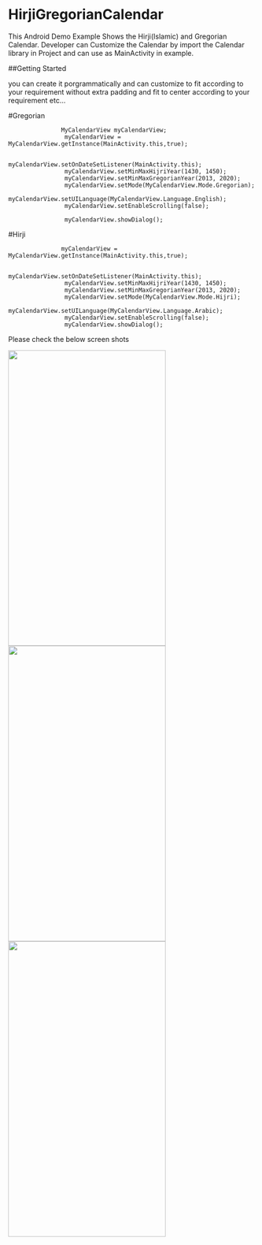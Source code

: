# HirjiGregorianCalendar
This Android Demo Example Shows  the  Hirji(Islamic) and Gregorian Calendar. Developer can Customize the Calendar by import the Calendar library in Project  and can use as MainActivity in example.


##Getting Started

you can  create it porgrammatically and can customize to fit according to your requirement without extra padding and fit to center according to your requirement etc...

#Gregorian
```
               MyCalendarView myCalendarView;
                myCalendarView = MyCalendarView.getInstance(MainActivity.this,true);

                myCalendarView.setOnDateSetListener(MainActivity.this);
                myCalendarView.setMinMaxHijriYear(1430, 1450);
                myCalendarView.setMinMaxGregorianYear(2013, 2020);
                myCalendarView.setMode(MyCalendarView.Mode.Gregorian);
                myCalendarView.setUILanguage(MyCalendarView.Language.English);
                myCalendarView.setEnableScrolling(false);

                myCalendarView.showDialog();
```

#Hirji
```
               myCalendarView = MyCalendarView.getInstance(MainActivity.this,true);

                myCalendarView.setOnDateSetListener(MainActivity.this);
                myCalendarView.setMinMaxHijriYear(1430, 1450);
                myCalendarView.setMinMaxGregorianYear(2013, 2020);
                myCalendarView.setMode(MyCalendarView.Mode.Hijri);
                myCalendarView.setUILanguage(MyCalendarView.Language.Arabic);
                myCalendarView.setEnableScrolling(false);
                myCalendarView.showDialog();
```


Please check the below screen shots 


<img src="https://user-images.githubusercontent.com/13448460/28629052-f148410e-7243-11e7-940f-cf42e578a7ca.png" data-canonical-src="https://user-images.githubusercontent.com/13448460/28629052-f148410e-7243-11e7-940f-cf42e578a7ca.png" width="320" height="600" />

<img src="https://user-images.githubusercontent.com/13448460/28629086-0335d552-7244-11e7-9ec0-0919b6dea491.png" data-canonical-src="https://user-images.githubusercontent.com/13448460/28629086-0335d552-7244-11e7-9ec0-0919b6dea491.png" width="320" height="600" />

<img src="https://user-images.githubusercontent.com/13448460/28629127-284f6cf4-7244-11e7-9d4a-cc2bf87ed2f0.png" data-canonical-src="https://user-images.githubusercontent.com/13448460/28629127-284f6cf4-7244-11e7-9d4a-cc2bf87ed2f0.png" width="320" height="600" />
